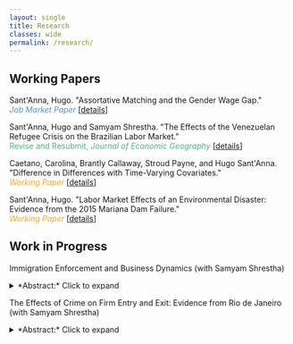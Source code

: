 ```yaml
---
layout: single
title: Research
classes: wide
permalink: /research/
---
```


## Working Papers

Sant'Anna, Hugo. "Assortative Matching and the Gender Wage Gap." <br />
<span style="color:#4a90e2;">*Job Market Paper*</span> [[details](/workingpapers/assortmatch.md)]

Sant'Anna, Hugo and Samyam Shrestha. "The Effects of the Venezuelan Refugee Crisis on the Brazilian Labor Market." <br />
<span style="color:#50b27c;">Revise and Resubmit, *Journal of Economic Geography*</span> [[details](/workingpapers/vzcrisis.md)]

Caetano, Carolina, Brantly Callaway, Stroud Payne, and Hugo Sant'Anna. "Difference in Differences with Time-Varying Covariates."  <br />
<span style="color:#f5a623;">*Working Paper*</span> [[details](/workingpapers/badcontrols.md)]

Sant'Anna, Hugo. "Labor Market Effects of an Environmental Disaster: Evidence from the 2015 Mariana Dam Failure."  <br />
<span style="color:#f5a623;">*Working Paper*</span> [[details](/workingpapers/mariana.md)]


## Work in Progress

Immigration Enforcement and Business Dynamics (with Samyam Shrestha)
<details>
  <summary>*Abstract:* Click to expand</summary>
  <p>We analyze whether reducing the undocumented immigrant population affects the local business dynamics and the entrepreneurial climate by leveraging the temporal and spatial variation in the implementation of the Secure Communities (SC) program. SC relies on data-sharing between local law enforcement agencies to identify and arrest undocumented immigrants. We find that the SC implementation at the commuting zone level reduced the number of establishments and establishment entries, and increased establishment exits in the construction sector, along with a decrease in job creation. As expected, we find no effect on economic sectors with a traditionally low percentage of immigrant workers. Surprisingly, we also find no significant effects in the agricultural sector. We are currently working on testing four potential mechanisms to explain the effects in the construction sector, which we call the \textit{entrepreneurial drain effect}, the \textit{chilling effect}, the \textit{labor cost effect}, and the \textit{consumption effect} respectively.</p>
</details>

The Effects of Crime on Firm Entry and Exit: Evidence from Rio de Janeiro (with Samyam Shrestha)
<details>
  <summary>*Abstract:* Click to expand</summary>
  <p>This paper examines the effects of crime on firm entry and exit in the Brazilian city of Rio de Janeiro, using data on the universe of firms and establishments in the city from 2007 to 2017. By spatially locating firms and merging this information with granular neighborhood-level crime data, which includes detailed records of crime type, time, and severity, we investigate how crime influences the local business environment. We address endogeneity and simultaneity issues through an instrumental variable approach, leveraging spatiotemporal variations in the Pacifying Police Unit program that deployed the Brazilian military across Rio de Janeiro neighborhoods in the lead-up to the 2014 FIFA World Cup and 2016 Olympics. We identify neighborhoods with persistently high crime levels that did not receive military intervention to serve as a control group. Our hypothesis is that firms are more likely to enter areas where crime has been reduced and less likely to exit them. We explore heterogeneity at the level of crime type, firm size, industry, and productivity distribution.</p>
</details>


